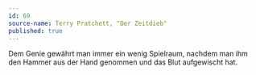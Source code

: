 ```yaml
---
id: 69
source-name: Terry Pratchett, "Der Zeitdieb"
published: true
---
```

 Dem Genie gewährt man immer ein wenig Spielraum, nachdem man ihm den Hammer aus der Hand genommen und das Blut aufgewischt hat.
